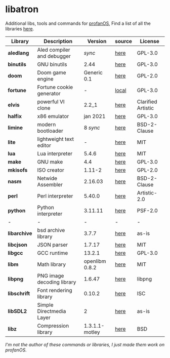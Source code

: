 # libatron

Additional libs, tools and commands for [profanOS](https://github.com/elydre/profanOS),
Find a list of all the libraries [here](https://github.com/elydre/profanOS/wiki/Dev-Links).

| Library | Description | Version | source | License |
|------|-------------|---------|--------|---------|
| **aledlang** | Aled compiler and debugger | *sync* | [here](https://github.com/elydre/aledlang) | GPL-3.0 |
| **binutils** | GNU binutils | 2.44 | [here](https://sourceware.org/binutils/) | GPL-3.0 |
| **doom** | Doom game engine | Generic 0.1 | [here](https://github.com/ozkl/doomgeneric) | GPL-2.0 |
| **fortune** | Fortune cookie generator | - | [local](cmd/fortune.c) | GPL-3.0 |
| **elvis** | powerful VI clone | 2.2_1 | [here](https://github.com/mbert/elvis) | Clarified Artistic |
| **halfix** | x86 emulator | jan 2021 | [here](https://github.com/nepx/halfix) | GPL-3.0 |
| **limine** | modern bootloader | 8 *sync* | [here](https://github.com/limine-bootloader/limine) | BSD-2-Clause |
| **lite** | lightweight text editor | - | [here](https://github.com/rxi/lite) | MIT |
| **lua** | Lua interpreter | 5.4.6 | [here](https://github.com/lua/lua) | MIT |
| **make** | GNU make | 4.4 | [here](https://www.gnu.org/software/make/) | GPL-3.0 |
| **mkisofs** | ISO creator | 1.11-2 | [here](https://sources.debian.org/src/mkisofs/1.11-2) | GPL-2.0 |
| **nasm** | Netwide Assembler | 2.16.03 | [here](https://www.nasm.us/) | BSD-2-Clause |
| **perl** | Perl interpreter | 5.40.0 | [here](https://www.perl.org/) | Artistic-2.0 |
| **python** | Python interpreter | 3.11.11 | [here](https://www.python.org/) | PSF-2.0 |
| - | - | - | - | - |
| **libarchive** | bsd archive library | 3.7.7 | [here](https://github.com/libarchive/libarchive) | as-is |
| **libcjson** | JSON parser | 1.7.17 | [here](https://github.com/DaveGamble/cJSON) | MIT |
| **libgcc** | GCC runtime | 13.2.1 | [here](https://gcc.gnu.org/) | GPL-3.0 |
| **libm** | Math library | openlibm 0.8.2 | [here](https://github.com/JuliaMath/openlibm) | MIT |
| **libpng** | PNG image decoding library | 1.6.47 | [here](https://github.com/pnggroup/libpng) | libpng |
| **libschrift** | Font rendering library | 0.10.2| [here](https://github.com/tomolt/libschrift) | ISC |
| **libSDL2** | Simple Directmedia Layer | 2 | [here](https://github.com/libsdl-org/SDL/tree/SDL2) | as-is |
| **libz** | Compression library | 1.3.1.1-motley | [here](https://github.com/openbsd/src/tree/master/lib/libz) | BSD |

*I'm not the author of these commands or libraries, I just made them work on profanOS.*
